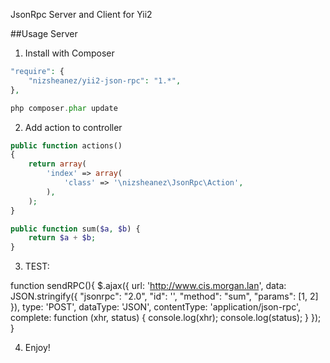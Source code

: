 JsonRpc Server and Client for Yii2


##Usage Server

1) Install with Composer

~~~php
"require": {
    "nizsheanez/yii2-json-rpc": "1.*",
},

php composer.phar update
~~~

2) Add action to controller

~~~php
public function actions()
{
    return array(
        'index' => array(
            'class' => '\nizsheanez\JsonRpc\Action',
        ),
    );
}

public function sum($a, $b) {
	return $a + $b;
}
~~~

3) TEST:

function sendRPC(){
		$.ajax({
			url: 'http://www.cis.morgan.lan',
			data: JSON.stringify({
				"jsonrpc": "2.0",
				"id": '<?php echo md5(microtime()); ?>',
				"method": "sum",
				"params": [1, 2]
			}),
			type: 'POST',
			dataType: 'JSON',
			contentType: 'application/json-rpc',
			complete: function (xhr, status) {
				console.log(xhr);
				console.log(status);
			}
		});
	}

4) Enjoy!



